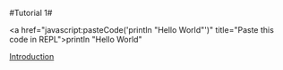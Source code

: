 #Tutorial 1#

<a href="javascript:pasteCode('println "Hello World"')" title="Paste this code in REPL">println "Hello World"</a>

<a href="javascript:navigateTutorial(2)">Introduction</a>
